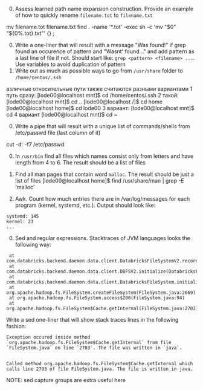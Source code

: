 0. Assess learned path name expansion construction. Provide an example of how to quickly rename `filename.tot` to `filename.txt`

 mv filename.tot filename.txt
 find . -name '*.tot' -exec sh -c 'mv "$0" "${0%.tot}.txt"' {} \;
 
0. Write a one-liner that will result with a message "Was found!" if grep found an occurence of pattern and "Wasnt' found..." and add pattern as a last line of file if not. Should start like: `grep <pattern> <filename> ...`. Use variables to avoid duplication of pattern
0. Write out as much as possible ways to go from `/usr/share` folder to `/home/centos/.ssh`

 азличные относительные пути также считаются разными вариантами 
 1 путь сразу:
 [lode00@localhost mnt]$ cd /home/centos/.ssh
 2 такой: [lode00@localhost mnt]$ cd .. 
 [lode00@localhost /]$ cd home 
 [lode00@localhost home]$ cd lode00 
 3 вариант: [lode00@localhost mnt]$ cd 4 вариант [lode00@localhost mnt]$ cd ~


0. Write a pipe that will result with a unique list of commands/shells from /etc/passwd file (last column of it)
 
 cut -d: -f7 /etc/passwd

0. In `/usr/bin` find all files which names consist only from letters and have length from 4 to 6. The result should be a list of files
0. Find all man pages that contain word `malloc`. The result should be just a list of files
  [lode00@localhost home]$ find /usr/share/man | grep -E 'malloc'

0. Awk. Count how much entries there are in /var/log/messages for each program (kernel, systemd, etc.). Output should look like:
```
systemd: 145
kernel: 23
...
```
0. Sed and regular expressions. Stacktraces of JVM languages looks the following way:
```
 at com.databricks.backend.daemon.data.client.DatabricksFileSystemV2.recordOperation(DatabricksFileSystemV2.scala:474)
 at com.databricks.backend.daemon.data.client.DBFSV2.initialize(DatabricksFileSystemV2.scala:64)
 at com.databricks.backend.daemon.data.client.DatabricksFileSystem.initialize(DatabricksFileSystem.scala:222)
 at org.apache.hadoop.fs.FileSystem.createFileSystem(FileSystem.java:2669)
 at org.apache.hadoop.fs.FileSystem.access$200(FileSystem.java:94)
 at org.apache.hadoop.fs.FileSystem$Cache.getInternal(FileSystem.java:2703)
```
Write a sed one-liner that will show stack traces lines in the following fashion:
```
Exception occured inside method `org.apache.hadoop.fs.FileSystem$Cache.getInternal` from file `FileSystem.java` on line `2703`. The file was written in `java`.


Called method org.apache.hadoop.fs.FileSystem$Cache.getInternal which calls line 2703 of file FileSystem.java. The file is written in java.
```
NOTE: sed capture groups are extra useful here
